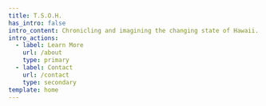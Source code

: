 ```yaml
---
title: T.S.O.H.
has_intro: false
intro_content: Chronicling and imagining the changing state of Hawaii.
intro_actions:
  - label: Learn More
    url: /about
    type: primary
  - label: Contact
    url: /contact
    type: secondary
template: home
---
```

